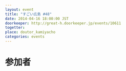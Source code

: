 ```yaml
---
layout: event
title: "すごい広島 #48"
date: 2014-04-16 18:00:00 JST
doorkeeper: http://great-h.doorkeeper.jp/events/10611
togetter: 
place: doutor_kamiyacho
categories: events
---
```


# 参加者
